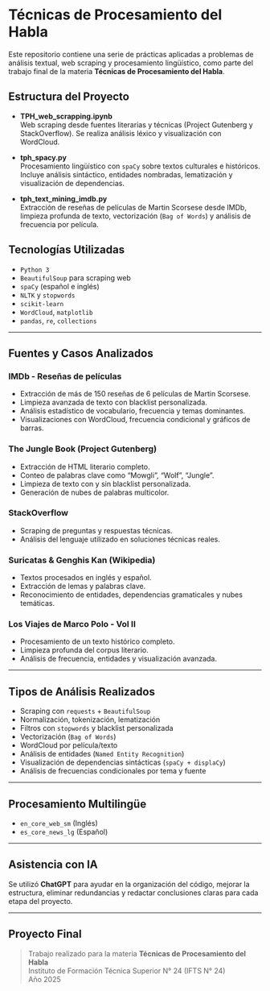#  Técnicas de Procesamiento del Habla

Este repositorio contiene una serie de prácticas aplicadas a problemas de análisis textual, web scraping y procesamiento lingüístico, como parte del trabajo final de la materia **Técnicas de Procesamiento del Habla**.

##  Estructura del Proyecto

- **TPH_web_scrapping.ipynb**  
  Web scraping desde fuentes literarias y técnicas (Project Gutenberg y StackOverflow). Se realiza análisis léxico y visualización con WordCloud.

- **tph_spacy.py**  
  Procesamiento lingüístico con `spaCy` sobre textos culturales e históricos. Incluye análisis sintáctico, entidades nombradas, lematización y visualización de dependencias.

- **tph_text_mining_imdb.py**  
  Extracción de reseñas de películas de Martin Scorsese desde IMDb, limpieza profunda de texto, vectorización (`Bag of Words`) y análisis de frecuencia por película.

##  Tecnologías Utilizadas

- `Python 3`
- `BeautifulSoup` para scraping web
- `spaCy` (español e inglés)
- `NLTK` y `stopwords`
- `scikit-learn`
- `WordCloud`, `matplotlib`
- `pandas`, `re`, `collections`

---

##  Fuentes y Casos Analizados

###  IMDb - Reseñas de películas
- Extracción de más de 150 reseñas de 6 películas de Martin Scorsese.
- Limpieza avanzada de texto con blacklist personalizada.
- Análisis estadístico de vocabulario, frecuencia y temas dominantes.
- Visualizaciones con WordCloud, frecuencia condicional y gráficos de barras.

###  The Jungle Book (Project Gutenberg)
- Extracción de HTML literario completo.
- Conteo de palabras clave como “Mowgli”, “Wolf”, “Jungle”.
- Limpieza de texto con y sin blacklist personalizada.
- Generación de nubes de palabras multicolor.

###  StackOverflow
- Scraping de preguntas y respuestas técnicas.
- Análisis del lenguaje utilizado en soluciones técnicas reales.

###  Suricatas & Genghis Kan (Wikipedia)
- Textos procesados en inglés y español.
- Extracción de lemas y palabras clave.
- Reconocimiento de entidades, dependencias gramaticales y nubes temáticas.

###  Los Viajes de Marco Polo - Vol II
- Procesamiento de un texto histórico completo.
- Limpieza profunda del corpus literario.
- Análisis de frecuencia, entidades y visualización avanzada.

---

##  Tipos de Análisis Realizados

- Scraping con `requests` + `BeautifulSoup`
- Normalización, tokenización, lematización
- Filtros con `stopwords` y blacklist personalizada
- Vectorización (`Bag of Words`)
- WordCloud por película/texto
- Análisis de entidades (`Named Entity Recognition`)
- Visualización de dependencias sintácticas (`spaCy + displaCy`)
- Análisis de frecuencias condicionales por tema y fuente

---

##  Procesamiento Multilingüe

- `en_core_web_sm` (Inglés)
- `es_core_news_lg` (Español)

---

##  Asistencia con IA

Se utilizó **ChatGPT** para ayudar en la organización del código, mejorar la estructura, eliminar redundancias y redactar conclusiones claras para cada etapa del proyecto.

---

##  Proyecto Final

> Trabajo realizado para la materia **Técnicas de Procesamiento del Habla**  
> Instituto de Formación Técnica Superior N° 24 (IFTS N° 24)  
> Año 2025
